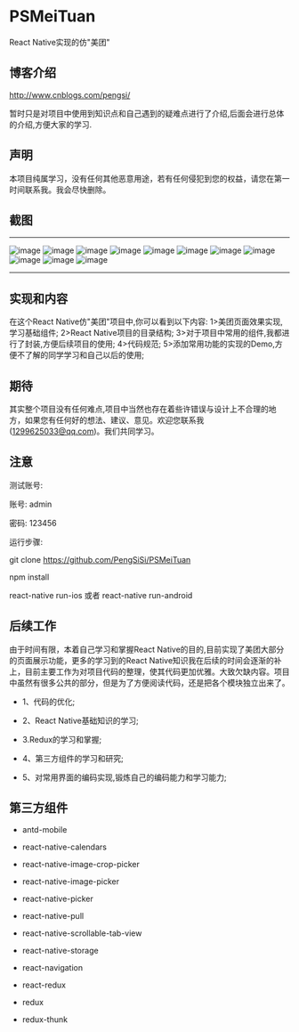 # PSMeiTuan

React Native实现的仿"美团"

## 博客介绍

http://www.cnblogs.com/pengsi/

暂时只是对项目中使用到知识点和自己遇到的疑难点进行了介绍,后面会进行总体的介绍,方便大家的学习.

## 声明

本项目纯属学习，没有任何其他恶意用途，若有任何侵犯到您的权益，请您在第一时间联系我。我会尽快删除。

## 截图
---

![image](https://github.com/PengSiSi/PSMeiTuan/blob/master/ScreenShot/目录结构.png)
![image](https://github.com/PengSiSi/PSMeiTuan/blob/master/ScreenShot/首页.png)
![image](https://github.com/PengSiSi/PSMeiTuan/blob/master/ScreenShot/订单.png)
![image](https://github.com/PengSiSi/PSMeiTuan/blob/master/ScreenShot/附近.png)
![image](https://github.com/PengSiSi/PSMeiTuan/blob/master/ScreenShot/我的.png)
![image](https://github.com/PengSiSi/PSMeiTuan/blob/master/ScreenShot/Demo.png)
![image](https://github.com/PengSiSi/PSMeiTuan/blob/master/ScreenShot/ContactDemo.png)
![image](https://github.com/PengSiSi/PSMeiTuan/blob/master/ScreenShot/pickerIamge.png)
![image](https://github.com/PengSiSi/PSMeiTuan/blob/master/ScreenShot/多选.png)
![image](https://github.com/PengSiSi/PSMeiTuan/blob/master/ScreenShot/mobxDemo.png)
![image](https://github.com/PengSiSi/PSMeiTuan/blob/master/ScreenShot/cartMobxDemo.png)

---

## 实现和内容

在这个React Native仿"美团"项目中,你可以看到以下内容:
1>美团页面效果实现,学习基础组件;
2>React Native项目的目录结构;
3>对于项目中常用的组件,我都进行了封装,方便后续项目的使用;
4>代码规范;
5>添加常用功能的实现的Demo,方便不了解的同学学习和自己以后的使用;


## 期待

其实整个项目没有任何难点,项目中当然也存在着些许错误与设计上不合理的地方，如果您有任何好的想法、建议、意见。欢迎您联系我(1299625033@qq.com)。我们共同学习。

## 注意

测试账号:

账号: admin

密码: 123456

运行步骤:

git clone https://github.com/PengSiSi/PSMeiTuan

npm install

react-native run-ios 或者 react-native run-android

## 后续工作

由于时间有限，本着自己学习和掌握React Native的目的,目前实现了美团大部分的页面展示功能，更多的学习到的React Native知识我在后续的时间会逐渐的补上，目前主要工作为对项目代码的整理，使其代码更加优雅。大致欠缺内容。项目中虽然有很多公共的部分，但是为了方便阅读代码，还是把各个模块独立出来了。

* 1、代码的优化;

* 2、React Native基础知识的学习;

* 3.Redux的学习和掌握;

* 4、第三方组件的学习和研究;

* 5、对常用界面的编码实现,锻炼自己的编码能力和学习能力;

## 第三方组件

* antd-mobile

* react-native-calendars

* react-native-image-crop-picker

* react-native-image-picker

* react-native-picker

* react-native-pull

* react-native-scrollable-tab-view

* react-native-storage

* react-navigation

* react-redux

* redux

* redux-thunk



